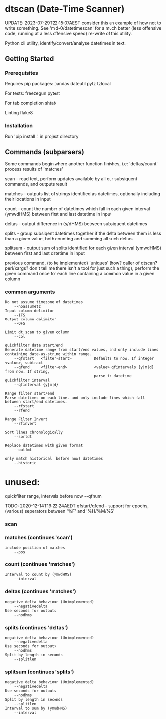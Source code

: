 #	dtscan (Date-Time Scanner)

UPDATE: 2023-07-29T22:15:07AEST consider this an example of how not to write something. See 'mld-0/datetimescan' for a much better (less offensive code, running at a less offensive speed) re-write of this utility.

Python cli utility, identify/convert/analyse datetimes in text. 

##	Getting Started
###	Prerequisites
Requires pip packages:
	pandas
	dateutil
	pytz
	tzlocal

For tests:
	freezegun
	pytest

For tab completion
	shtab

Linting
	flake8

###	Installation
Run 'pip install .' in project directory

##	Commands (subparsers)
Some commands begin where another function finishes, i.e: 'deltas/count' process results of 'matches'

scan - read text, perform updates available by all our subsiquent commands, and outputs result

matches - outputs list of strings identified as datetimes, optionally including their locations in input

count - count the number of datetimes which fall in each given interval (ymwdHMS) between first and last datetime in input

deltas - output difference in (s/dHMS) between subsiquent datetimes

splits - group subsiqent datetimes together if the delta between them is less than a given value, both counting and summing all such deltas

splitsum - output sum of splits identified for each given interval (ymwdHMS) between first and last datetime in input

previous command, (to be implemented) 'uniques' (how? caller of dtscan? perl/xargs? don't tell me there isn't a tool for just such a thing), perform the given command once for each line containing a common value in a given column

###	common arguments

	Do not assume timezone of datetimes
		--noassumetz
	Input column delimitor
		--IFS
	Output column delimitor
		--OFS

	Limit dt scan to given column
		--col

	quickfilter date start/end 
	Generate datetime range from start/end values, and only include lines containing date-as-string within range.
		--qfstart 	<filter-start> 			Defaults to now. If integer <value>, subtract 									
		--qfend 	<filter-end>	 		<value> qfintervals {y|m|d} from now. If string,
											parse to datetime
	quickfilter interval
		--qfinterval {y|m|d}

	Range filter start/end
	Parse datetimes on each line, and only include lines which fall between start/end datetimes.
		--rfstart 
		--rfend

	Range Filter Invert 
		--rfinvert

	Sort lines chronologically
		--sortdt

	Replace datetimes with given format
		--outfmt

	only match historical (before now) datetimes 
		--historic

# unused:
quickfilter range, intervals before now
	--qfnum

TODO: 2020-12-14T19:22:24AEDT qfstart/qfend - support for epochs, (various) seperators between '%F' and '%H/%M/%S'

### scan


### matches (continues 'scan')

	include position of matches
		--pos

### count (continues 'matches')

	Interval to count by (ymwdHMS)
		--interval

### deltas (continues 'matches')

	negative delta behaviour (Unimplemented)
		--negativedelta
	Use seconds for outputs
		--nodhms

### splits (continues 'deltas')

	negative delta behaviour (Unimplemented)
		--negativedelta
	Use seconds for outputs
		--nodhms
	Split by length in seconds
		--splitlen

### splitsum (continues 'splits')

	negative delta behaviour (Unimplemented)
		--negativedelta
	Use seconds for outputs
		--nodhms
	Split by length in seconds
		--splitlen
	Interval to sum by (ymwdHMS)	
		--interval


